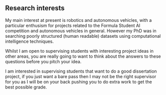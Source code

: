 ## Research interests

My main interest at present is robotics and autonomous vehicles, with a particular enthusism for projects related to the Formula Student AI competition and
autonomous vehicles in general. However my PhD was in searching poorly structured (human readable) datasets using computational intelligence techniques.

Whilst I am open to supervising students with interesting project ideas in other
areas, you are really going to want to think about the answers to these questions
before you pitch your idea.

I am interested in supervising students that want to do a good dissertation
project, if you just want a bare pass then I may not be the right supervisor
for you as I will be on your back pushing you to do extra work to get the best
possible grade.